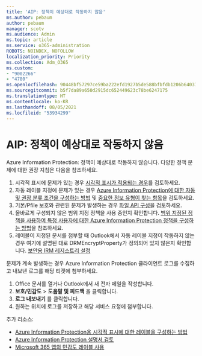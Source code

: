 ```yaml
---
title: 'AIP: 정책이 예상대로 작동하지 않음'
ms.author: pebaum
author: pebaum
manager: scotv
ms.audience: Admin
ms.topic: article
ms.service: o365-administration
ROBOTS: NOINDEX, NOFOLLOW
localization_priority: Priority
ms.collection: Adm_O365
ms.custom:
- "9002266"
- "4780"
ms.openlocfilehash: 90448bf57297ce59ba222efd1927b5de588bfbfdb1206b6403764d7f43fed690
ms.sourcegitcommit: b5f7da89a650d2915dc652449623c78be6247175
ms.translationtype: HT
ms.contentlocale: ko-KR
ms.lasthandoff: 08/05/2021
ms.locfileid: "53934299"
---
```

# <a name="aip-policies-not-behaving-as-expected"></a>AIP: 정책이 예상대로 작동하지 않음

Azure Information Protection: 정책이 예상대로 작동하지 않습니다. 다양한 정책 문제에 대한 권장 지침은 다음을 참조하세요.

1. 시각적 표시에 문제가 있는 경우 [시각적 표시가 적용되는 경우](https://docs.microsoft.com/azure/information-protection/configure-policy-markings#when-visual-markings-are-applied)를 검토하세요.
2. 자동 레이블 지정에 문제가 있는 경우 [Azure Information Protection에 대한 자동 및 권장 분류 조건을 구성하는 방법](https://docs.microsoft.com/azure/information-protection/configure-policy-classification) 및 [중요한 정보 유형이 찾는 항목](https://docs.microsoft.com/microsoft-365/compliance/sensitive-information-type-entity-definitions)을 검토하세요.
3. 기본/Pfile 보호와 관련된 문제가 발생하는 경우 [파일 API 구성](https://docs.microsoft.com/azure/information-protection/develop/file-api-configuration)을 검토하세요.
4. 올바르게 구성되지 않은 범위 지정 정책을 사용 중인지 확인합니다. [범위 지정된 정책을 사용하여 특정 사용자에 대한 Azure Information Protection 정책을 구성하는 방법](https://docs.microsoft.com/azure/information-protection/configure-policy-scope)을 참조하세요.
5. 레이블이 지정된 문서를 첨부할 때 Outlook에서 자동 레이블 지정이 작동하지 않는 경우 여기에 설명된 대로 DRMEncryptProperty가 정의되어 있지 않은지 확인합니다. [보안용 IRM 레지스트리 설정](https://docs.microsoft.com/deployoffice/security/protect-sensitive-messages-and-documents-by-using-irm-in-office#office-2016-irm-registry-key-options)

문제가 계속 발생하는 경우 Azure Information Protection 클라이언트 로그를 수집하고 내보낸 로그를 해당 티켓에 첨부하세요.

1. Office 문서를 열거나 Outlook에서 새 전자 메일을 작성합니다.
2. **보호/민감도** > **도움말 및 피드백** 을 클릭합니다.
3. **로그 내보내기** 를 클릭합니다.
4. 원하는 위치에 로그를 저장하고 해당 서비스 요청에 첨부합니다.

추가 리소스:

- [Azure Information Protection용 시각적 표시에 대한 레이블을 구성하는 방법](https://docs.microsoft.com/azure/information-protection/configure-policy-markings)
- [Azure Information Protection 설명서 검토](https://docs.microsoft.com/azure/information-protection/what-is-information-protection)
- [Microsoft 365 앱의 민감도 레이블 사용](https://docs.microsoft.com/microsoft-365/compliance/sensitivity-labels-office-apps)

